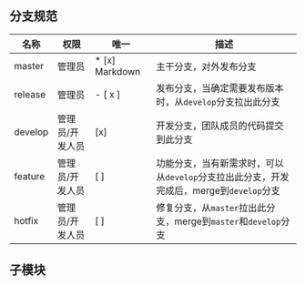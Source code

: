 ## 分支规范

  | 名称    | 权限            | 唯一           | 描述                                                                                    |
  | ------- | --------------- | -------------- | --------------------------------------------------------------------------------------- |
  | master  | 管理员          | * [x] Markdown | 主干分支，对外发布分支                                                                  |
  | release | 管理员          | - [ x ]        | 发布分支，当确定需要发布版本时，从`develop`分支拉出此分支                               |
  | develop | 管理员/开发人员 | [x]            | 开发分支，团队成员的代码提交到此分支                                                    |
  | feature | 管理员/开发人员 | [ ]            | 功能分支，当有新需求时，可以从`develop`分支拉出此分支，开发完成后，merge到`develop`分支 |
  | hotfix  | 管理员/开发人员 | [ ]            | 修复分支，从`master`拉出此分支，merge到`master`和`develop`分支                          |

## 子模块